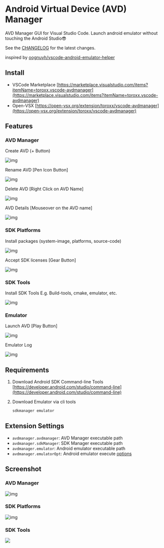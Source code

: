# Android Virtual Device (AVD) Manager

AVD Manager GUI for Visual Studio Code.
Launch android emulator without touching the Android Studio😎

See the [CHANGELOG](CHANGELOG.md) for the latest changes.

inspired by [oognuyh/vscode-android-emulator-helper](https://github.com/oognuyh/vscode-android-emulator-helper)

## Install

- VSCode Marketplace
  [https://marketplace.visualstudio.com/items?itemName=toroxx.vscode-avdmanager](https://marketplace.visualstudio.com/items?itemName=toroxx.vscode-avdmanager)
- Open-VSX
  [https://open-vsx.org/extension/toroxx/vscode-avdmanager](https://open-vsx.org/extension/toroxx/vscode-avdmanager)

## Features

### AVD Manager

Create AVD (+ Button)

![img](image/README/1647306492723.png)

Rename AVD [Pen Icon Button]

![img](image/README/1647306376053.png)

Delete AVD [Right Click on AVD Name]

![img](image/README/1647306333965.png)

AVD Details [Mouseover on the AVD name]

![img](image/README/1647306806230.png)

### SDK Platforms

Install packages (system-image, platforms, source-code)

![img](image/README/1647306155699.png)

Accept SDK licenses [Gear Button]

![img](image/README/1647306223521.png)

### SDK Tools

Install SDK Tools E.g. Build-tools, cmake, emulator, etc.

![img](image/README/1647538210189.png)

### Emulator

Launch AVD [Play Button]

![img](image/README/1647306185675.png)

Emulator Log

![img](image/README/1647618267801.png)

## Requirements

1. Download Android SDK Command-line Tools
   [https://developer.android.com/studio/command-line](https://developer.android.com/studio/command-line)
2. Download Emulator via cli tools

   ```bash
   sdkmanager emulator
   ```

## Extension Settings

* `avdmanager.avdmanager`: AVD Manager executable path
* `avdmanager.sdkManager`: SDK Manager executable path
* `avdmanager.emulator`: Android emulator executable path
* `avdmanager.emulatorOpt`: Android emulator execute [options](https://developer.android.com/studio/run/emulator-commandline)

## Screenshot

### AVD Manager

![img](image/README/1647305763146.png)

### SDK Platforms

![img](image/README/1647305800773.png)

### SDK Tools

![](image/README/1647538046602.png)
